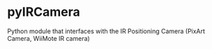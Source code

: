# pyIRCamera
Python module that interfaces with the IR Positioning Camera (PixArt Camera, WiiMote IR camera)
